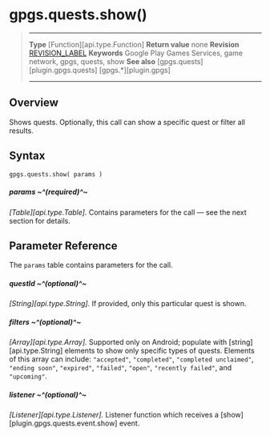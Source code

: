 # gpgs.quests.show()

> --------------------- ------------------------------------------------------------------------------------------
> __Type__              [Function][api.type.Function]
> __Return value__      none
> __Revision__          [REVISION_LABEL](REVISION_URL)
> __Keywords__          Google Play Games Services, game network, gpgs, quests, show
> __See also__          [gpgs.quests][plugin.gpgs.quests]
>                       [gpgs.*][plugin.gpgs]
> --------------------- ------------------------------------------------------------------------------------------

## Overview

Shows quests. Optionally, this call can show a specific quest or filter all results.

## Syntax

	gpgs.quests.show( params )

##### params ~^(required)^~
_[Table][api.type.Table]._ Contains parameters for the call &mdash; see the next section for details.

## Parameter Reference

The `params` table contains parameters for the call.

##### questId ~^(optional)^~
_[String][api.type.String]._ If provided, only this particular quest is shown.

##### filters ~^(optional)^~
_[Array][api.type.Array]._ Supported only on Android; populate with [string][api.type.String] elements to show only specific types of quests. Elements of this array can include: `"accepted"`, `"completed"`, <nobr>`"completed unclaimed"`</nobr>, <nobr>`"ending soon"`</nobr>, `"expired"`, `"failed"`, `"open"`, <nobr>`"recently failed"`</nobr>, and `"upcoming"`.

##### listener ~^(optional)^~
_[Listener][api.type.Listener]._ Listener function which receives a [show][plugin.gpgs.quests.event.show] event.